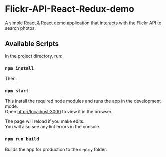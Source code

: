 # Flickr-API-React-Redux-demo
A simple React &amp; React demo application that interacts with the Flickr API to search photos. 

## Available Scripts

In the project directory, run:

### `npm install`

Then:

### `npm start`

This install the required node modules and runs the app in the development mode.<br>
Open [http://localhost:3000](http://localhost:3000) to view it in the browser.

The page will reload if you make edits.<br>
You will also see any lint errors in the console.

### `npm run build`

Builds the app for production to the `deploy` folder.